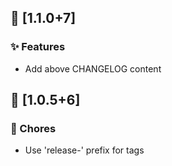 ## 🔖 [1.1.0+7]

### ✨ Features

- Add above CHANGELOG content

## 🔖 [1.0.5+6]

### 🧹 Chores

- Use 'release-' prefix for tags
